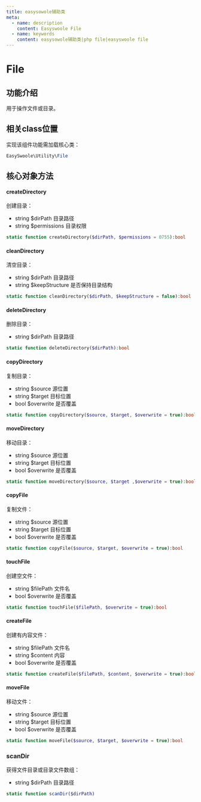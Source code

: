 ```yaml
---
title: easysowole辅助类
meta:
  - name: description
    content: Easyswoole File
  - name: keywords
    content: easysowole辅助类|php file|easyswoole file
---
```

# File



## 功能介绍

用于操作文件或目录。



## 相关class位置

实现该组件功能需加载核心类：

```php
EasySwoole\Utility\File
```



## 核心对象方法

#### createDirectory

创建目录：

- string $dirPath 目录路径
- string $permissions 目录权限

```php
static function createDirectory($dirPath, $permissions = 0755):bool
```



#### cleanDirectory

清空目录：

- string $dirPath 目录路径
- string $keepStructure 是否保持目录结构

```php
static function cleanDirectory($dirPath, $keepStructure = false):bool
```



#### deleteDirectory

删除目录：

- string $dirPath 目录路径

```php
static function deleteDirectory($dirPath):bool
```



#### copyDirectory

复制目录：

- string $source 源位置
- string $target 目标位置
- bool $overwrite 是否覆盖

```php
static function copyDirectory($source, $target, $overwrite = true):bool
```



#### moveDirectory

移动目录：

- string $source 源位置
- string $target 目标位置
- bool $overwrite 是否覆盖

```php
static function moveDirectory($source, $target ,$overwrite = true):bool
```



#### copyFile

复制文件：

- string $source 源位置
- string $target 目标位置
- bool $overwrite 是否覆盖

```php
static function copyFile($source, $target, $overwrite = true):bool
```



#### touchFile

创建空文件：

- string $filePath 文件名
- bool $overwrite 是否覆盖

```php
static function touchFile($filePath, $overwrite = true):bool
```



#### createFile

创建有内容文件：

- string $filePath 文件名
- string $content 内容
- bool $overwrite 是否覆盖

```php
static function createFile($filePath, $content, $overwrite = true):bool
```



#### moveFile

移动文件：

- string $source 源位置
- string $target 目标位置
- bool $overwrite 是否覆盖

```php
static function moveFile($source, $target, $overwrite = true):bool

```



### scanDir

获得文件目录或目录文件数组：

- string $dirPath 目录路径

```php
static function scanDir($dirPath)
```

